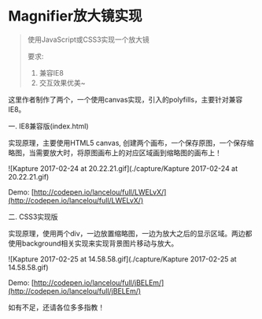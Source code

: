 # Magnifier放大镜实现

> 使用JavaScript或CSS3实现一个放大镜
> 
> 要求:
> 
> 1. 兼容IE8
> 2. 交互效果优美~


这里作者制作了两个，一个使用canvas实现，引入的polyfills，主要针对兼容IE8。

一. IE8兼容版(index.html)

实现原理，主要使用HTML5 canvas, 创建两个画布，一个保存原图，一个保存缩略图，当需要放大时，将原图画布上的对应区域画到缩略图的画布上！

![Kapture 2017-02-24 at 20.22.21.gif](./capture/Kapture 2017-02-24 at 20.22.21.gif)

Demo: [http://codepen.io/lancelou/full/LWELvX/](http://codepen.io/lancelou/full/LWELvX/)


二. CSS3实现版

实现原理，使用两个div，一边放置缩略图，一边为放大之后的显示区域。两边都使用background相关实现来实现背景图片移动与放大。

![Kapture 2017-02-25 at 14.58.58.gif](./capture/Kapture 2017-02-25 at 14.58.58.gif)

Demo: [http://codepen.io/lancelou/full/jBELEm/](http://codepen.io/lancelou/full/jBELEm/)

如有不足，还请各位多多指教！

